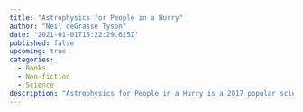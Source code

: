 ```yaml
---
title: "Astrophysics for People in a Hurry"
author: "Neil deGrasse Tyson"
date: '2021-01-01T15:22:29.625Z'
published: false
upcoming: true
categories:
  - Books
  - Non-fiction
  - Science
description: "Astrophysics for People in a Hurry is a 2017 popular science book by Neil deGrasse Tyson, centering around a number of basic questions about the universe."
---
```



